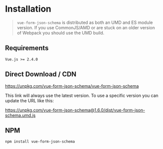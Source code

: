 # Installation

> `vue-form-json-schema` is distributed as both an UMD and ES module version. If you use CommonJS/AMD or are stuck on an older version of Webpack you should use the UMD build.

## Requirements

`Vue.js >= 2.4.0`

## Direct Download / CDN

https://unpkg.com/vue-form-json-schema/vue-form-json-schema

This link will always use the latest version. To use a specific version you can update the URL like this:

https://unpkg.com/vue-form-json-schema@1.6.0/dist/vue-form-json-schema.umd.js

## NPM

`npm install vue-form-json-schema`
